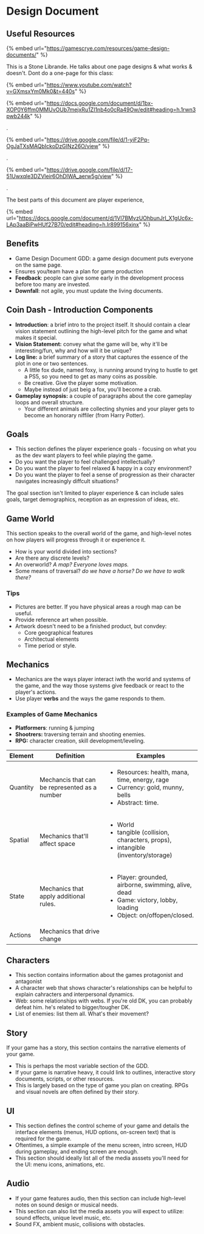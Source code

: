 # Design Document

## Useful Resources

{% embed url="https://gamescrye.com/resources/game-design-documents/" %}

This is a Stone Librande. He talks about one page designs & what works & doesn't. Dont do a one-page for this class:

{% embed url="https://www.youtube.com/watch?v=GXmsxYm0Mk0&t=440s" %}

{% embed url="https://docs.google.com/document/d/1bx-XOP0Y6ffm0MMUvOUb7mejxRu1ZI1nb4o0cRa49Ow/edit#heading=h.1rwn3pwb244k" %}

.

{% embed url="https://drive.google.com/file/d/1-yiF2Pq-OgJaTXsMAQbIckoDzGINz26O/view" %}

.

{% embed url="https://drive.google.com/file/d/17-51Uwxqle3DZVleir6OhDlWA_aerw5g/view" %}

.

The best parts of this document are player experience,&#x20;

{% embed url="https://docs.google.com/document/d/1Vl7BMvzUOhbunJrI_X1gUc6x-LAp3aaBiPwHUf27B70/edit#heading=h.lr899156xjnx" %}

## Benefits

* Game Design Document GDD: a game design document puts everyone on the same page.
* Ensures you/team have a plan for game production
* **Feedback**: people can give some early in the development process before too many are invested.
* **Downfall**: not agile, you must update the living documents.

## Coin Dash - Introduction Components

* **Introduction**: a brief intro to the project itself. It should contain a clear vision statement outlining the high-level pitch for the game and what makes it special.
* **Vision Statement:** convey what the game will be, why it'll be interesting/fun, why and how will it be unique?
* **Log line:** a brief summary of a story that captures the essence of the plot in one or two sentences.
  * A little fox dude, named foxy, is running around trying to hustle to get a PS5, so you need to get as many coins as possible.
  * Be creative. Give the player some motivation.
  * Maybe instead of just beig a fox, you'll become a crab.&#x20;
* **Gameplay synopsis:** a couple of paragraphs about the core gameplay loops and overall structure.
  * Your different animals are collecting shynies and your player gets to become an honorary niffiler (from Harry Potter).

## Goals

* This section defines the player experience goals - focusing on what you as the dev want players to feel while playing the game.
* Do you want the player to feel challenged intellectually?
* Do you want the player to feel relaxed & happy in a cozy environment?
* Do you want the player to feel a sense of progression as their character navigates increasingly diffcult situations?

The goal ssection isn't limited to player experience & can include sales goals, target demographics, reception as an expression of ideas, etc.&#x20;

## Game World

This section speaks to the overall world of the game, and high-level notes on how players will progress through it or experience it.

* How is your world divided into sections?
* Are there any discrete levels?
* An overworld? _A map? Everyone loves maps._
* Some means of traversal? _do we have a horse? Do we have to walk there?_

### Tips

* Pictures are better. If you have physical areas a rough map can be useful.
* Provide reference art when possible.
* Artwork doesn't need to be a finished product, but convdey:
  * Core geographical features
  * Architectual elements
  * Time period or style.

## Mechanics

* Mechanics are the ways player interact iwth the world and systems of the game, and the way those systems give feedback or react to the player's actions.
* Use player **verbs** and the ways the game responds to them.

### Examples of Game Mechanics

* **Platformers**: running & jumping
* **Shootrers:** traversing terrain and shooting enemies.
* **RPG:** character creation, skill development/leveling.

| Element  | Definition                                    | Examples                                                                                                                                     |
| -------- | --------------------------------------------- | -------------------------------------------------------------------------------------------------------------------------------------------- |
| Quantity | Mechancis that can be represented as a number | <ul><li>Resources: health, mana, time, energy, rage</li><li>Currency: gold, munny, bells</li><li>Abstract: time.</li></ul>                   |
| Spatial  | Mechanics that'll affect space                | <ul><li>World</li><li>tangible (collision, characters, props), </li><li>intangible (inventory/storage)</li></ul>                             |
| State    | Mechanics that apply additional rules.        | <ul><li>Player: grounded, airborne, swimming, alive, dead</li><li>Game: victory, lobby, loading</li><li>Object: on/offopen/closed.</li></ul> |
| Actions  | Mechanics that drive change                   |                                                                                                                                              |

## Characters

* This section contains information about the games protagonist and antagonist
* A character web that shows character's relationships can be helpful to explain cahracters and interpersonal dynamics.
* Web: some relationships with webs. If you're old DK, you can probably defeat him. he's related to bigger/tougher DK.
* List of enemies: list them all. What's their movement?

## Story

If your game has a story, this section contains the narrative elements of your game.

* This is perhaps the most variable section of the GDD.
* If your game is narrative heavy, it could link to outlines, interactive story documents, scripts, or other resources.
* This is largely based on the type of game you plan on creating. RPGs and visual novels are often defined by their story.

## UI

* This section defines the control scheme of your game and details the interface elements (menus, HUD options, on-screen text) that is required for the game.
* Oftentimes, a simple example of the menu screen, intro screen, HUD during gameplay, and ending screen are enough.
* This section should ideally list all of the media asssets you'll need for the UI: menu icons, animations, etc.&#x20;

## Audio

* If your game features audio, then this section can include high-level notes on sound design or musical needs.
* This section can also list the media assets you will expect to utilize: sound effects, unique level music, etc.
* Sound FX, ambient music, collisions with obstacles.&#x20;

